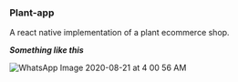 ### Plant-app

A react native implementation of a plant ecommerce shop.

***Something like this***

![WhatsApp Image 2020-08-21 at 4 00 56 AM](https://user-images.githubusercontent.com/22290070/90840593-0dbd5200-e363-11ea-9001-0ef861953e3d.jpeg)

